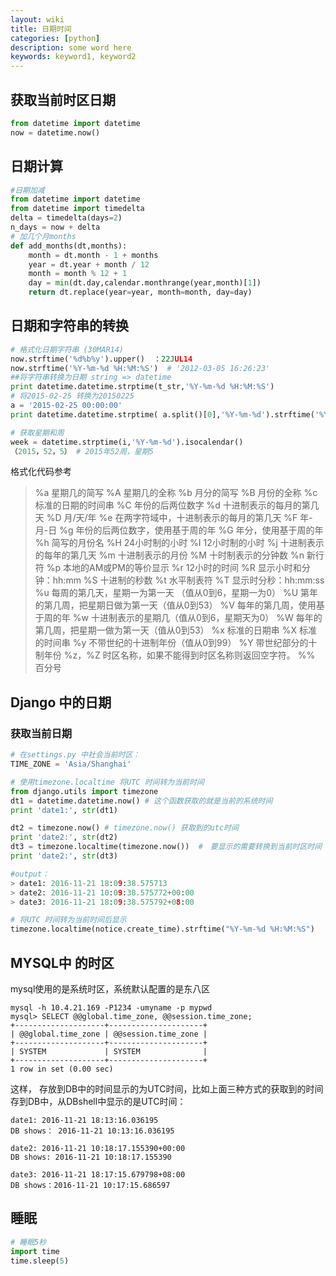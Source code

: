 ```yaml
---
layout: wiki
title: 日期时间
categories: [python]
description: some word here
keywords: keyword1, keyword2
---
```


## 获取当前时区日期
```python
from datetime import datetime
now = datetime.now()
```

## 日期计算
```python
#日期加减
from datetime import datetime
from datetime import timedelta
delta = timedelta(days=2)
n_days = now + delta
# 加几个月months
def add_months(dt,months):
    month = dt.month - 1 + months
    year = dt.year + month / 12
    month = month % 12 + 1
    day = min(dt.day,calendar.monthrange(year,month)[1])
    return dt.replace(year=year, month=month, day=day)
```

## 日期和字符串的转换
```python
# 格式化日期字符串 (30MAR14)
now.strftime('%d%b%y').upper()  ：22JUL14
now.strftime('%Y-%m-%d %H:%M:%S')  # '2012-03-05 16:26:23'
##将字符串转换为日期 string => datetime
print datetime.datetime.strptime(t_str,'%Y-%m-%d %H:%M:%S')
# 将2015-02-25 转换为20150225
a = '2015-02-25 00:00:00'
print datetime.datetime.strptime( a.split()[0],'%Y-%m-%d').strftime('%Y%m%d') # '20150225'

# 获取星期和周
week = datetime.strptime(i,'%Y-%m-%d').isocalendar()
（2015，52，5） # 2015年52周，星期5
```

格式化代码参考
>
> %a 星期几的简写
> %A 星期几的全称
> %b 月分的简写
> %B 月份的全称
> %c 标准的日期的时间串
> %C 年份的后两位数字
> %d 十进制表示的每月的第几天
> %D 月/天/年
> %e 在两字符域中，十进制表示的每月的第几天
> %F 年-月-日
> %g 年份的后两位数字，使用基于周的年
> %G 年分，使用基于周的年
> %h 简写的月份名
> %H 24小时制的小时
> %I 12小时制的小时
> %j 十进制表示的每年的第几天
> %m 十进制表示的月份
> %M 十时制表示的分钟数
> %n 新行符
> %p 本地的AM或PM的等价显示
> %r 12小时的时间
> %R 显示小时和分钟：hh:mm
> %S 十进制的秒数
> %t 水平制表符
> %T 显示时分秒：hh:mm:ss
> %u 每周的第几天，星期一为第一天 （值从0到6，星期一为0）
> %U 第年的第几周，把星期日做为第一天（值从0到53）
> %V 每年的第几周，使用基于周的年
> %w 十进制表示的星期几（值从0到6，星期天为0）
> %W 每年的第几周，把星期一做为第一天（值从0到53）
> %x 标准的日期串
> %X 标准的时间串
> %y 不带世纪的十进制年份（值从0到99）
> %Y 带世纪部分的十制年份
> %z，%Z 时区名称，如果不能得到时区名称则返回空字符。
> %% 百分号

## Django 中的日期
### 获取当前日期
```python
# 在settings.py 中社会当前时区：
TIME_ZONE = 'Asia/Shanghai'

# 使用timezone.localtime 将UTC 时间转为当前时间
from django.utils import timezone
dt1 = datetime.datetime.now() # 这个函数获取的就是当前的系统时间
print 'date1:', str(dt1)

dt2 = timezone.now() # timezone.now() 获取到的utc时间
print 'date2:', str(dt2)
dt3 = timezone.localtime(timezone.now())  #　要显示的需要转换到当前时区时间
print 'date2:', str(dt3)

#output：
> date1: 2016-11-21 18:09:38.575713
> date2: 2016-11-21 10:09:38.575772+00:00
> date3: 2016-11-21 18:09:38.575792+08:00

# 将UTC 时间转为当前时间后显示
timezone.localtime(notice.create_time).strftime("%Y-%m-%d %H:%M:%S")
```

## MYSQL中 的时区

mysql使用的是系统时区，系统默认配置的是东八区

```shell
mysql -h 10.4.21.169 -P1234 -umyname -p mypwd
mysql> SELECT @@global.time_zone, @@session.time_zone;
+--------------------+---------------------+
| @@global.time_zone | @@session.time_zone |
+--------------------+---------------------+
| SYSTEM             | SYSTEM              |
+--------------------+---------------------+
1 row in set (0.00 sec)
```
这样， 存放到DB中的时间显示的为UTC时间，比如上面三种方式的获取到的时间存到DB中，从DBshell中显示的是UTC时间：
```shell
date1: 2016-11-21 18:13:16.036195
DB shows： 2016-11-21 10:13:16.036195

date2: 2016-11-21 10:18:17.155390+00:00
DB shows: 2016-11-21 10:18:17.155390

date3: 2016-11-21 18:17:15.679798+08:00
DB shows：2016-11-21 10:17:15.686597
```

## 睡眠
```python
# 睡眠5秒
import time
time.sleep(5)
```





 
